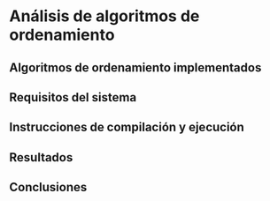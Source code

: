 # Análisis de algoritmos de ordenamiento
## Algoritmos de ordenamiento implementados
## Requisitos del sistema
## Instrucciones de compilación y ejecución
## Resultados
## Conclusiones
